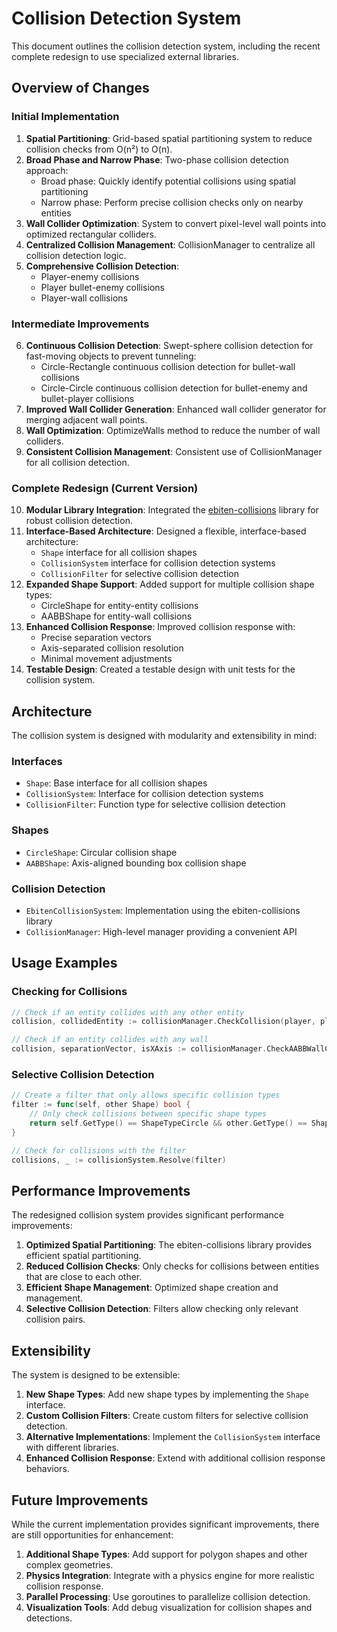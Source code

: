 # Collision Detection System

This document outlines the collision detection system, including the recent complete redesign to use specialized external libraries.

## Overview of Changes

### Initial Implementation
1. **Spatial Partitioning**: Grid-based spatial partitioning system to reduce collision checks from O(n²) to O(n).
2. **Broad Phase and Narrow Phase**: Two-phase collision detection approach:
   - Broad phase: Quickly identify potential collisions using spatial partitioning
   - Narrow phase: Perform precise collision checks only on nearby entities
3. **Wall Collider Optimization**: System to convert pixel-level wall points into optimized rectangular colliders.
4. **Centralized Collision Management**: CollisionManager to centralize all collision detection logic.
5. **Comprehensive Collision Detection**:
   - Player-enemy collisions
   - Player bullet-enemy collisions
   - Player-wall collisions

### Intermediate Improvements
6. **Continuous Collision Detection**: Swept-sphere collision detection for fast-moving objects to prevent tunneling:
   - Circle-Rectangle continuous collision detection for bullet-wall collisions
   - Circle-Circle continuous collision detection for bullet-enemy and bullet-player collisions
7. **Improved Wall Collider Generation**: Enhanced wall collider generator for merging adjacent wall points.
8. **Wall Optimization**: OptimizeWalls method to reduce the number of wall colliders.
9. **Consistent Collision Management**: Consistent use of CollisionManager for all collision detection.

### Complete Redesign (Current Version)
10. **Modular Library Integration**: Integrated the [ebiten-collisions](https://github.com/tducasse/ebiten-collisions) library for robust collision detection.
11. **Interface-Based Architecture**: Designed a flexible, interface-based architecture:
    - `Shape` interface for all collision shapes
    - `CollisionSystem` interface for collision detection systems
    - `CollisionFilter` for selective collision detection
12. **Expanded Shape Support**: Added support for multiple collision shape types:
    - CircleShape for entity-entity collisions
    - AABBShape for entity-wall collisions
13. **Enhanced Collision Response**: Improved collision response with:
    - Precise separation vectors
    - Axis-separated collision resolution
    - Minimal movement adjustments
14. **Testable Design**: Created a testable design with unit tests for the collision system.

## Architecture

The collision system is designed with modularity and extensibility in mind:

### Interfaces

- `Shape`: Base interface for all collision shapes
- `CollisionSystem`: Interface for collision detection systems
- `CollisionFilter`: Function type for selective collision detection

### Shapes

- `CircleShape`: Circular collision shape
- `AABBShape`: Axis-aligned bounding box collision shape

### Collision Detection

- `EbitenCollisionSystem`: Implementation using the ebiten-collisions library
- `CollisionManager`: High-level manager providing a convenient API

## Usage Examples

### Checking for Collisions

```go
// Check if an entity collides with any other entity
collision, collidedEntity := collisionManager.CheckCollision(player, player.GetCollider().Radius)

// Check if an entity collides with any wall
collision, separationVector, isXAxis := collisionManager.CheckAABBWallCollision(player, plannedPosition)
```

### Selective Collision Detection

```go
// Create a filter that only allows specific collision types
filter := func(self, other Shape) bool {
    // Only check collisions between specific shape types
    return self.GetType() == ShapeTypeCircle && other.GetType() == ShapeTypeCircle
}

// Check for collisions with the filter
collisions, _ := collisionSystem.Resolve(filter)
```

## Performance Improvements

The redesigned collision system provides significant performance improvements:

1. **Optimized Spatial Partitioning**: The ebiten-collisions library provides efficient spatial partitioning.
2. **Reduced Collision Checks**: Only checks for collisions between entities that are close to each other.
3. **Efficient Shape Management**: Optimized shape creation and management.
4. **Selective Collision Detection**: Filters allow checking only relevant collision pairs.

## Extensibility

The system is designed to be extensible:

1. **New Shape Types**: Add new shape types by implementing the `Shape` interface.
2. **Custom Collision Filters**: Create custom filters for selective collision detection.
3. **Alternative Implementations**: Implement the `CollisionSystem` interface with different libraries.
4. **Enhanced Collision Response**: Extend with additional collision response behaviors.

## Future Improvements

While the current implementation provides significant improvements, there are still opportunities for enhancement:

1. **Additional Shape Types**: Add support for polygon shapes and other complex geometries.
2. **Physics Integration**: Integrate with a physics engine for more realistic collision response.
3. **Parallel Processing**: Use goroutines to parallelize collision detection.
4. **Visualization Tools**: Add debug visualization for collision shapes and detections.
